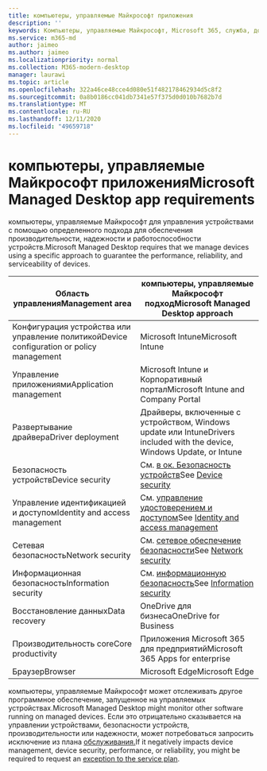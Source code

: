 ```yaml
---
title: компьютеры, управляемые Майкрософт приложения
description: ''
keywords: Компьютеры, управляемые Майкрософт, Microsoft 365, служба, документация
ms.service: m365-md
author: jaimeo
ms.author: jaimeo
ms.localizationpriority: normal
ms.collection: M365-modern-desktop
manager: laurawi
ms.topic: article
ms.openlocfilehash: 322a46ce48cce4d080e51f482178462934d5c8f2
ms.sourcegitcommit: 0a8b0186cc041db7341e57f375d0d010b7682b7d
ms.translationtype: MT
ms.contentlocale: ru-RU
ms.lasthandoff: 12/11/2020
ms.locfileid: "49659718"
---
```

# <a name="microsoft-managed-desktop-app-requirements"></a><span data-ttu-id="bf2ad-103">компьютеры, управляемые Майкрософт приложения</span><span class="sxs-lookup"><span data-stu-id="bf2ad-103">Microsoft Managed Desktop app requirements</span></span>

<!--This topic is the target for aka.ms/app-req. This is aka link is used from EA agreement for MMD. do not delete.-->

<!--Application addendum -->
 
<span data-ttu-id="bf2ad-104">компьютеры, управляемые Майкрософт для управления устройствами с помощью определенного подхода для обеспечения производительности, надежности и работоспособности устройств.</span><span class="sxs-lookup"><span data-stu-id="bf2ad-104">Microsoft Managed Desktop requires that we manage devices using a specific approach to guarantee the performance, reliability, and serviceability of devices.</span></span>


|<span data-ttu-id="bf2ad-105">Область управления</span><span class="sxs-lookup"><span data-stu-id="bf2ad-105">Management area</span></span>  |<span data-ttu-id="bf2ad-106">компьютеры, управляемые Майкрософт подход</span><span class="sxs-lookup"><span data-stu-id="bf2ad-106">Microsoft Managed Desktop approach</span></span>  |
|---------|---------|
|<span data-ttu-id="bf2ad-107">Конфигурация устройства или управление политикой</span><span class="sxs-lookup"><span data-stu-id="bf2ad-107">Device configuration or policy management</span></span>     |  <span data-ttu-id="bf2ad-108">Microsoft Intune</span><span class="sxs-lookup"><span data-stu-id="bf2ad-108">Microsoft Intune</span></span>       |
|<span data-ttu-id="bf2ad-109">Управление приложениями</span><span class="sxs-lookup"><span data-stu-id="bf2ad-109">Application management</span></span>     | <span data-ttu-id="bf2ad-110">Microsoft Intune и Корпоративный портал</span><span class="sxs-lookup"><span data-stu-id="bf2ad-110">Microsoft Intune and Company Portal</span></span>        |
|<span data-ttu-id="bf2ad-111">Развертывание драйвера</span><span class="sxs-lookup"><span data-stu-id="bf2ad-111">Driver deployment</span></span>     |  <span data-ttu-id="bf2ad-112">Драйверы, включенные с устройством, Windows update или Intune</span><span class="sxs-lookup"><span data-stu-id="bf2ad-112">Drivers included with the device, Windows Update, or Intune</span></span>       |
|<span data-ttu-id="bf2ad-113">Безопасность устройств</span><span class="sxs-lookup"><span data-stu-id="bf2ad-113">Device security</span></span>     | <span data-ttu-id="bf2ad-114">См. [в ок. Безопасность устройств](security.md#device-security)</span><span class="sxs-lookup"><span data-stu-id="bf2ad-114">See [Device security](security.md#device-security)</span></span>      |
|<span data-ttu-id="bf2ad-115">Управление идентификацией и доступом</span><span class="sxs-lookup"><span data-stu-id="bf2ad-115">Identity and access management</span></span>     | <span data-ttu-id="bf2ad-116">См. [управление удостоверением и доступом](security.md#identity-and-access-management)</span><span class="sxs-lookup"><span data-stu-id="bf2ad-116">See [Identity and access management](security.md#identity-and-access-management)</span></span>        |
|<span data-ttu-id="bf2ad-117">Сетевая безопасность</span><span class="sxs-lookup"><span data-stu-id="bf2ad-117">Network security</span></span>     | <span data-ttu-id="bf2ad-118">См. [сетевое обеспечение безопасности](security.md#network-security)</span><span class="sxs-lookup"><span data-stu-id="bf2ad-118">See [Network security](security.md#network-security)</span></span>        |
|<span data-ttu-id="bf2ad-119">Информационная безопасность</span><span class="sxs-lookup"><span data-stu-id="bf2ad-119">Information security</span></span>     |  <span data-ttu-id="bf2ad-120">См. [информационную безопасность](security.md#information-security)</span><span class="sxs-lookup"><span data-stu-id="bf2ad-120">See [Information security](security.md#information-security)</span></span>       |
|<span data-ttu-id="bf2ad-121">Восстановление данных</span><span class="sxs-lookup"><span data-stu-id="bf2ad-121">Data recovery</span></span>     | <span data-ttu-id="bf2ad-122">OneDrive для бизнеса</span><span class="sxs-lookup"><span data-stu-id="bf2ad-122">OneDrive for Business</span></span>        |
|<span data-ttu-id="bf2ad-123">Производительность core</span><span class="sxs-lookup"><span data-stu-id="bf2ad-123">Core productivity</span></span>     | <span data-ttu-id="bf2ad-124">Приложения Microsoft 365 для предприятий</span><span class="sxs-lookup"><span data-stu-id="bf2ad-124">Microsoft 365 Apps for enterprise</span></span>    |
|<span data-ttu-id="bf2ad-125">Браузер</span><span class="sxs-lookup"><span data-stu-id="bf2ad-125">Browser</span></span>     | <span data-ttu-id="bf2ad-126">Microsoft Edge</span><span class="sxs-lookup"><span data-stu-id="bf2ad-126">Microsoft Edge</span></span>        |




<span data-ttu-id="bf2ad-127">компьютеры, управляемые Майкрософт может отслеживать другое программное обеспечение, запущенное на управляемых устройствах.</span><span class="sxs-lookup"><span data-stu-id="bf2ad-127">Microsoft Managed Desktop might monitor other software running on managed devices.</span></span> <span data-ttu-id="bf2ad-128">Если это отрицательно сказывается на управлении устройствами, безопасности устройств, производительности или надежности, может потребоваться запросить исключение из плана [обслуживания.](customizing.md)</span><span class="sxs-lookup"><span data-stu-id="bf2ad-128">If it negatively impacts device management, device security, performance, or reliability, you might be required to request an [exception to the service plan](customizing.md).</span></span>
